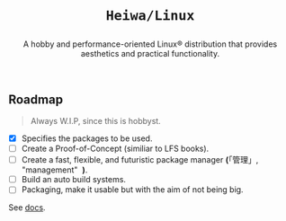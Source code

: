 # <p align="center">`Heiwa/Linux`</p>
<p align="center">A hobby and performance-oriented Linux® distribution that provides aesthetics and practical functionality.</p>

<br>

## Roadmap
> Always W.I.P, since this is hobbyst.
- [x] Specifies the packages to be used.
- [ ] Create a Proof-of-Concept (similiar to LFS books).
- [ ] Create a fast, flexible, and futuristic package manager **(**「管理」, "management"  **)**.
- [ ] Build an auto build systems.
- [ ] Packaging, make it usable but with the aim of not being big.

See [docs](./docs).
